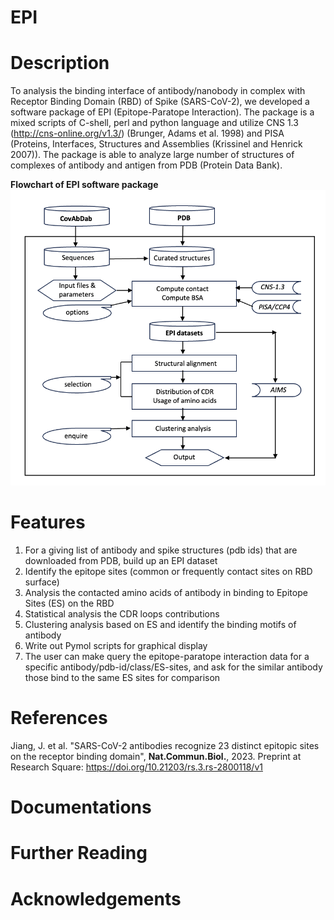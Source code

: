 # EPI

# Description

To analysis the binding interface of antibody/nanobody in complex with Receptor Binding Domain (RBD) of Spike (SARS-CoV-2), we developed a software package of EPI (Epitope-Paratope Interaction).  The package is a mixed scripts of C-shell, perl and python language and utilize CNS 1.3 (http://cns-online.org/v1.3/) (Brunger, Adams et al. 1998) and PISA (Proteins, Interfaces, Structures and Assemblies (Krissinel and Henrick 2007)).  The package is able to analyze large number of structures of complexes of antibody and antigen from PDB (Protein Data Bank).

**Flowchart of EPI software package**
![<# alt text #>](Suppl.Fig.7-Flowchart-EPI-software-package.png "Screenshot")

# Features

1.	For a giving list of antibody and spike structures (pdb ids) that are downloaded from PDB, build up an EPI dataset
2.	Identify the epitope sites (common or frequently contact sites on RBD surface)
3.	Analysis the contacted amino acids of antibody in binding to Epitope Sites (ES) on the RBD
4.	Statistical analysis the CDR loops contributions
5.	Clustering analysis based on ES and identify the binding motifs of antibody
6.	Write out Pymol scripts for graphical display
7.	The user can make query the epitope-paratope interaction data for a specific antibody/pdb-id/class/ES-sites, and ask for the similar antibody those bind to the same ES sites for comparison

# References
Jiang, J. et al. "SARS-CoV-2 antibodies recognize 23 distinct epitopic sites on the receptor binding domain", **Nat.Commun.Biol.**, 2023.
Preprint at Research Square: https://doi.org/10.21203/rs.3.rs-2800118/v1

# Documentations

# Further Reading

# Acknowledgements
